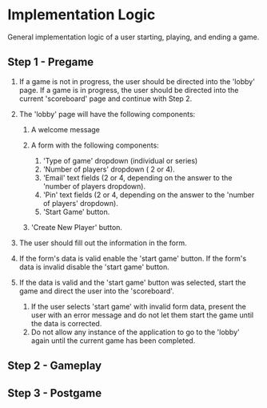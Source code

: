 # Implementation Logic

General implementation logic of a user starting, playing, and ending a game.

## Step 1 - Pregame
1. If a game is not in progress, the user should be directed into the 'lobby' page. If a game is in progress, the user should be directed into the current 'scoreboard' page and continue with Step 2.
2. The 'lobby' page will have the following components:
   
   1. A welcome message
   2. A form with the following components:
     
      1. 'Type of game' dropdown (individual or series)
      2. 'Number of players' dropdown ( 2 or 4).
      3. 'Email' text fields (2 or 4, depending on the answer to the 'number of players dropdown).
      4. 'Pin' text fields (2 or 4, depending on the answer to the 'number of players' dropdown).
      5. 'Start Game' button.
      
    3. 'Create New Player' button.
3. The user should fill out the information in the form.
4. If the form's data is valid enable the 'start game' button. If the form's data is invalid disable the 'start game' button.
5. If the data is valid and the 'start game' button was selected, start the game and direct the user into the 'scoreboard'.

   1. If the user selects 'start game' with invalid form data, present the user with an error message and do not let them start the game until the data is corrected.
   2. Do not allow any instance of the application to go to the 'lobby' again until the current game has been completed.

## Step 2 - Gameplay

## Step 3 - Postgame

